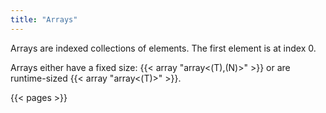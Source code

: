 ```yaml
---
title: "Arrays"
---
```


Arrays are indexed collections of elements.
The first element is at index 0.

Arrays either have a fixed size: {{< array "array<(T),(N)>" >}}
or are runtime-sized {{< array "array<(T)>" >}}.

{{< pages >}}
